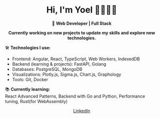 <h1 align="center">Hi, I'm Yoel 👋🧑🏽‍💻</h1>

<div align="center">
🚀 <strong>Web Developer | Full Stack</strong><br>

<strong>Currently working on new projects to update my skills and explore new technologies.</strong>

</div>


🛠️ **Technologies I use:**  
- Frontend: Angular, React, TypeScript, Web Workers, IndexedDB  
- Backend (learning & projects): FastAPI, Golang  
- Databases: PostgreSQL, MongoDB  
- Visualizations: Plotly.js, Sigma.js, Chart.js, Graphology  
- Tools: Git, Docker

📚 **Currently learning:**  
React Advanced Patterns, Backend with Go and Python, Performance tuning, Rust(for WebAssembly)



<p align="center">
  <a href="https://www.linkedin.com/in/yoel-villa/">LinkedIn</a><br>
</p>


















<!--
**95yoel/95yoel** is a ✨ _special_ ✨ repository because its `README.md` (this file) appears on your GitHub profile.

Here are some ideas to get you started:

- 🔭 I’m currently working on ...
- 🌱 I’m currently learning ...
- 👯 I’m looking to collaborate on ...
- 🤔 I’m looking for help with ...
- 💬 Ask me about ...
- 📫 How to reach me: ...
- 😄 Pronouns: ...
- ⚡ Fun fact: ...
-->
